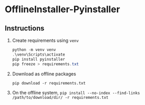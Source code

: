 # OfflineInstaller-Pyinstaller

## Instructions

1. Create requirements using `venv`

   ``` powershell
   python -m venv venv
   .\venv\Scripts\activate
   pip install pyinstaller
   pip freeze > requirements.txt
   ```
   
1. Download as offline packages
 
   `pip download -r requirements.txt`

1. On the offline system, `pip install --no-index --find-links /path/to/download/dir/ -r requirements.txt`
